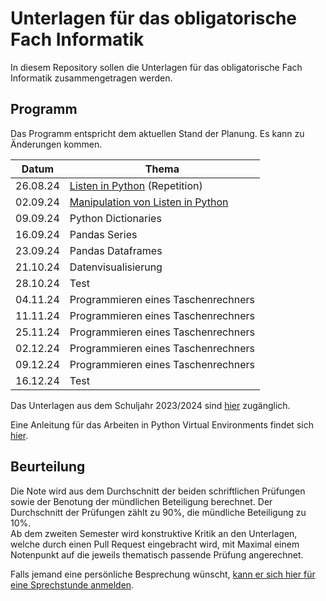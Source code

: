 # Unterlagen für das obligatorische Fach Informatik

In diesem Repository sollen die Unterlagen für das obligatorische Fach Informatik zusammengetragen werden.

## Programm

Das Programm entspricht dem aktuellen Stand der Planung. Es kann zu
Änderungen kommen.

| Datum | Thema |
| ----- | ----- |
| 26.08.24 | [Listen in Python](240826/einfuehrung.md) (Repetition) |
| 02.09.24 | [Manipulation von Listen in Python](240902/listenmanipulation.ipynb) |
| 09.09.24 | Python Dictionaries |
| 16.09.24 | Pandas Series |
| 23.09.24 | Pandas Dataframes |
| 21.10.24 | Datenvisualisierung |
| 28.10.24 | Test |
| 04.11.24 | Programmieren eines Taschenrechners |
| 11.11.24 | Programmieren eines Taschenrechners |
| 25.11.24 | Programmieren eines Taschenrechners |
| 02.12.24 | Programmieren eines Taschenrechners |
| 09.12.24 | Programmieren eines Taschenrechners |
| 16.12.24 | Test |


Das Unterlagen aus dem Schuljahr 2023/2024 sind 
[hier](archive/programm_hs_23.md)
zugänglich.

Eine Anleitung für das Arbeiten in Python Virtual Environments findet
sich [hier](allgemeines/anleitung_venv.md).

## Beurteilung

Die Note wird aus dem Durchschnitt der beiden schriftlichen Prüfungen
sowie der Benotung der mündlichen Beteiligung berechnet. Der
Durchschnitt der Prüfungen zählt zu 90%, die mündliche Beteiligung zu
10%.  
Ab dem zweiten Semester wird konstruktive Kritik an den Unterlagen,
welche durch einen Pull Request eingebracht wird, mit Maximal einem
Notenpunkt auf die jeweils thematisch passende Prüfung angerechnet.

Falls jemand eine persönliche Besprechung wünscht, [kann er sich hier für
eine Sprechstunde anmelden](https://calendar.app.google/kPthfpWed3uPP1cC6).
